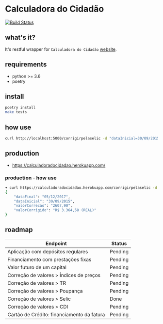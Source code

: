 # Calculadora do Cidadão

[![Build Status](https://travis-ci.org/bcfurtado/calculadoradocidadao.svg?branch=master)](https://travis-ci.org/bcfurtado/calculadoradocidadao)

## what's it?
It's restful wrapper for `Calculadora do Cidadão` [website](https://www3.bcb.gov.br/CALCIDADAO/jsp/index.jsp).

## requirements
- python >= 3.6
- poetry

## install
```sh
poetry install
make tests
```

## how use
```sh
curl http://localhost:5000/corrigirpelaselic -d "dataInicial=30/09/2015" -d "dataFinal=05/12/2017" -d "valorCorrecao=2607,90" -X POST -v
```

## production
- https://calculadoradocidadao.herokuapp.com/

### production - how use
```sh
➜ curl https://calculadoradocidadao.herokuapp.com/corrigirpelaselic -d "dataInicial=30/09/2015" -d "dataFinal=05/12/2017" -d "valorCorrecao=2607,90" -X POST  | python -m json.tool
{
    "dataFinal": "05/12/2017",
    "dataInicial": "30/09/2015",
    "valorCorrecao": "2607,90",
    "valorCorrigido": "R$ 3.364,58 (REAL)"
}
```


## roadmap

| Endpoint                                   | Status  |
|--------------------------------------------|---------|
| Aplicação com depósitos regulares          | Pending |
| Financiamento com prestações fixas         | Pending |
| Valor futuro de um capital                 | Pending |
| Correção de valores > Índices de preços    | Pending |
| Correção de valores > TR                   | Pending |
| Correção de valores > Poupança             | Pending |
| Correção de valores > Selic                | Done    |
| Correção de valores > CDI                  | Pending |
| Cartão de Crédito: financiamento da fatura | Pending |
